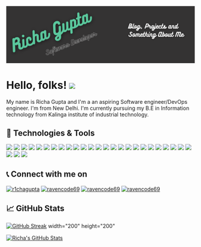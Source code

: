 <img src="https://github.com/ravencode69/ravencode69/blob/main/Readme.png">

# Hello, folks! <img src="https://i.pinimg.com/originals/10/94/23/109423f76102e5e8f703b70612aaa98b.gif" width="30px">

My name is Richa Gupta and I'm a an aspiring Software engineer/DevOps engineer. I'm from New Delhi. I'm currently pursuing my B.E in Information technology from Kalinga institute of industrial technology. 

## 🔧 Technologies & Tools
![](https://img.shields.io/badge/OS-Linux-informational?style=flat&logo=linux&logoColor=white&color=2bbc8a)
![](https://img.shields.io/badge/Editor-IntelliJ_IDEA-informational?style=flat&logo=intellij-idea&logoColor=white&color=2bbc8a)
![](https://img.shields.io/badge/Editor-VScode-informational?style=flat&logo=visualstudiocode&logoColor=white&color=2bbc8a)
![](https://img.shields.io/badge/IDE-VisualStudio-informational?style=flat&logo=visualstudio&logoColor=white&color=2bbc8a)
![](https://img.shields.io/badge/IDE-Androidstudio-informational?style=flat&logo=androidstudio&logoColor=white&color=2bbc8a)
![](https://img.shields.io/badge/Code-C++-informational?style=flat&logo=cplusplus&logoColor=white&color=2bbc8a)
![](https://img.shields.io/badge/Code-C-informational?style=flat&logo=c&logoColor=white&color=2bbc8a)
![](https://img.shields.io/badge/Code-Python-informational?style=flat&logo=python&logoColor=white&color=2bbc8a)
![](https://img.shields.io/badge/Code-JavaScript-informational?style=flat&logo=javascript&logoColor=white&color=2bbc8a)
![](https://img.shields.io/badge/Code-React-informational?style=flat&logo=react&logoColor=white&color=2bbc8a)
![](https://img.shields.io/badge/Code-NodeJS-informational?style=flat&logo=node.js&logoColor=white&color=2bbc8a)
![](https://img.shields.io/badge/Code-Solidity-informational?style=flat&logo=solidity&logoColor=white&color=2bbc8a)
![](https://img.shields.io/badge/Code-Dart-informational?style=flat&logo=dart&logoColor=white&color=2bbc8a)
![](https://img.shields.io/badge/Code-Flutter-informational?style=flat&logo=flutter&logoColor=white&color=2bbc8a)
![](https://img.shields.io/badge/DB-MongoDB-informational?style=flat&logo=mongodb&logoColor=white&color=2bbc8a)
![](https://img.shields.io/badge/DB-NoSQL-informational?style=flat&logo=nosql&logoColor=white&color=2bbc8a)
![](https://img.shields.io/badge/Shell-Bash-informational?style=flat&logo=gnu-bash&logoColor=white&color=2bbc8a)
![](https://img.shields.io/badge/Tools-Webpack-informational?style=flat&logo=webpack&logoColor=white&color=2bbc8a)
![](https://img.shields.io/badge/Tools-Redux-informational?style=flat&logo=redux&logoColor=white&color=2bbc8a)
![](https://img.shields.io/badge/Tools-Docker-informational?style=flat&logo=docker&logoColor=white&color=2bbc8a)
![](https://img.shields.io/badge/Tools-Kubernetes-informational?style=flat&logo=kubernetes&logoColor=white&color=2bbc8a)
![](https://img.shields.io/badge/Tools-Pytorch-informational?style=flat&logo=pytorch&logoColor=white&color=2bbc8a)
![](https://img.shields.io/badge/Tools-Tensorflow-informational?style=flat&logo=tensorflow&logoColor=white&color=2bbc8a)
![](https://img.shields.io/badge/Tools-NumPY-informational?style=flat&logo=numpy&logoColor=white&color=2bbc8a)
![](https://img.shields.io/badge/Tools-Pandas-informational?style=flat&logo=pandas&logoColor=white&color=2bbc8a)
![](https://img.shields.io/badge/Tools-Keras-informational?style=flat&logo=keras&logoColor=white&color=2bbc8a)
![](https://img.shields.io/badge/Tools-OpenCV-informational?style=flat&logo=opencv&logoColor=white&color=2bbc8a)
![](https://img.shields.io/badge/Cloud-Heroku-informational?style=flat&logo=heroku&logoColor=white&color=2bbc8a)


## 📞 Connect with me on 

<p align="left">
<a href="https://linkedin.com/in/r1chagupta" target="blank"><img align="center" src="https://raw.githubusercontent.com/rahuldkjain/github-profile-readme-generator/master/src/images/icons/Social/linked-in-alt.svg" alt="r1chagupta" height="30" width="40" /></a>
<a href="https://www.codechef.com/users/ravencode69" target="blank"><img align="center" src="https://pbs.twimg.com/profile_images/1410876289834119177/hoZI2cqF_400x400.jpg" alt="ravencode69" height="30" width="40" /></a>
<a href="https://www.hackerrank.com/ravencode69" target="blank"><img align="center" src="https://upload.wikimedia.org/wikipedia/commons/4/40/HackerRank_Icon-1000px.png" alt="ravencode69" height="30" width="40" /></a>
<a href="https://codeforces.com/profile/ravencode69" target="blank"><img align="center" src="https://apprecs.org/gp/images/app-icons/300/0b/com.SoftTechs.CodeForces.jpg" alt="ravencode69" height="30" width="40" /></a>
</p>

## &#x1f4c8; GitHub Stats


[![GitHub Streak](http://github-readme-streak-stats.herokuapp.com?user=ravencode69&theme=onedark&hide_border=true)](https://git.io/streak-stats) width="200" height="200"

<a href="https://github.com/ravencode69/ravencode69">
  <img align="center" src="https://github-readme-stats.vercel.app/api?username=ravencode69&show_icons=true&line_height=27&count_private=true&title_color=ffffff&text_color=c9cacc&icon_color=2bbc8a&bg_color=1d1f21" alt="Richa's GitHub Stats" />
</a>
 
  
<!--
<a href="https://github.com/MartinHeinz/python-project-blueprint">
  <img align="center" src="https://github-readme-stats.vercel.app/api/pin/?username=MartinHeinz&repo=python-project-blueprint&title_color=ffffff&text_color=c9cacc&icon_color=2bbc8a&bg_color=1d1f21" />
</a>


<a href="https://github.com/MartinHeinz/go-project-blueprint">
  <img align="center" src="https://github-readme-stats.vercel.app/api/pin/?username=MartinHeinz&repo=go-project-blueprint&title_color=ffffff&text_color=c9cacc&icon_color=2bbc8a&bg_color=1d1f21" />
</a>    
-->
